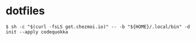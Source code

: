 # dotfiles

```console
$ sh -c "$(curl -fsLS get.chezmoi.io)" -- -b "${HOME}/.local/bin" -d init --apply codequokka
```
